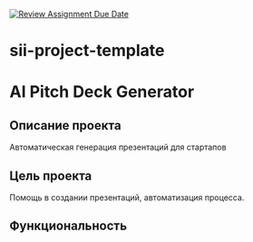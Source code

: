 [![Review Assignment Due Date](https://classroom.github.com/assets/deadline-readme-button-22041afd0340ce965d47ae6ef1cefeee28c7c493a6346c4f15d667ab976d596c.svg)](https://classroom.github.com/a/P3ZvldYO)
# sii-project-template
# AI Pitch Deck Generator

## Описание проекта

Автоматическая генерация презентаций для стартапов

## Цель проекта

Помощь в создании презентаций, автоматизация процесса.

## Функциональность

